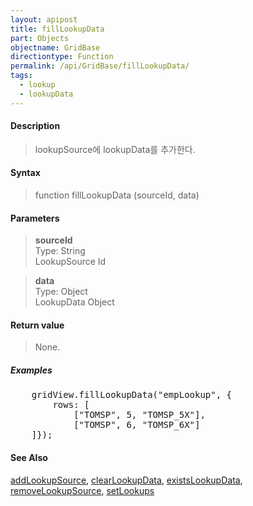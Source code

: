 ```yaml
---
layout: apipost
title: fillLookupData
part: Objects
objectname: GridBase
directiontype: Function
permalink: /api/GridBase/fillLookupData/
tags:
  - lookup
  - lookupData
---
```



#### Description

> lookupSource에 lookupData를 추가한다.  

#### Syntax

> function fillLookupData (sourceId, data)  

#### Parameters

> **sourceId**  
> Type: String  
> LookupSource Id  

> **data**  
> Type: Object  
> LookupData Object  


#### Return value

> None.  


##### Examples 

<pre class="prettyprint">
    gridView.fillLookupData("empLookup", {
        rows: [
            ["TOMSP", 5, "TOMSP_5X"], 
            ["TOMSP", 6, "TOMSP_6X"]
    ]});
</pre>

#### See Also
[addLookupSource](/api/GridBase/addLookupSource/), [clearLookupData](/api/GridBase/clearLookupData/), [existsLookupData](/api/GridBase/existsLookupData/), [removeLookupSource](/api/GridBase/removeLookupSource/), [setLookups](/api/GridBase/setLookups/)